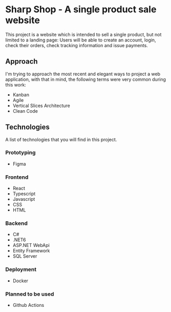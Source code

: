 # Sharp Shop - A single product sale website

This project is a website which is intended to sell a single product, but not limited to a landing page: Users will be able to create an account, login, check their orders, check tracking information and issue payments.

## Approach
I'm trying to approach the most recent and elegant ways to project a web application, with that in mind, the following terms were very common during this work:

- Kanban
- Agile
- Vertical Slices Architecture
- Clean Code

## Technologies
A list of technologies that you will find in this project.

### Prototyping
- Figma

### Frontend
- React
- Typescript
- Javascript
- CSS
- HTML

### Backend
- C#
- .NET6
- ASP.NET WebApi
- Entity Framework
- SQL Server

### Deployment
- Docker

### Planned to be used
- Github Actions
